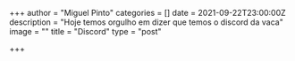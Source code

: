 +++
author = "Miguel Pinto"
categories = []
date = 2021-09-22T23:00:00Z
description = "Hoje temos orgulho em dizer que temos o discord da vaca"
image = ""
title = "Discord"
type = "post"

+++
